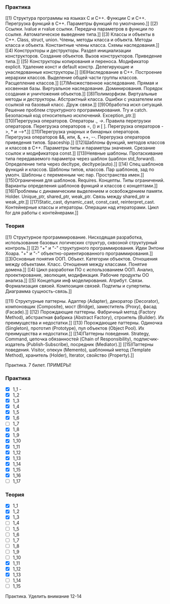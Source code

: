 ### Практика

[[1) Структура программы на языках С и С++. Функции С и С++. Перегрузка функций в С++. Параметры функций по умолчанию.]]
[[2) Ссылки. lvalue и rvalue ссылки. Передача параметров в функции по ссылке. Автоматическое выведение типа.]]
[[3) Классы и объекты в С++. Class, struct, union. Члены, методы  класса и объекта. Методы класса и объекта. Константные члены класса. Схемы наследования.]]
[[4) Конструкторы и деструкторы. Раздел инициализации конструкторов. Cоздание объектов. Вызов конструкторов. Приведение типа.]]
[[5) Конструкторы копирования и переноса. Модификатор explicit. Удаление конст и default констр. Делегирующие и унаследованные конструкторы.]]
[[6)Наследование в С++. Построение иерархии классов. Выделение общей части группы классов. Расщепление классов.]]
[[7)Множественное наследование. Прямая и косвенная базы. Виртуальное наследование. Доминирования. Порядок создания и уничтожения объектов.]]
[[8)Полиморфизм. Виртуальные методы и деструкторы. Абстрактный класса. Ошибки с указателем или ссылкой на базовый класс. Друж связи.]]
[[9)Обработка искл ситуаций. Решение проблем структурного программирования. Try и catch. Безопасный код относительно исключений. Exception_ptr.]]
[[10)Перегрузка операторов. Операторы .*, ->*. Правила перегрузки операторов. Перегрузка операторов =, () и [ ]. Перегрузка операторов ->, * и –>*.]]
[[11)Перегрузка унарных и бинарных операторов. Перегрузка операторов &&, или, &, ++, --. Перегрузка операторов приведения типов. Spaceship.]]
[[12)Шаблоны функций, методов классов и классов в С++. Параметры типы и параметры значения. Срезание ссылок и модификатора const.]]
[[13)Неявные шаблоны. Протаскивание типа передаваемого параметра через шаблон (шаблон std_forward). Определение типа через decltype, decltype(auto).]]
[[14) Спец шаблонов функций и классов. Шаблоны типов, классов. Пар шаблонов, зад по умолч. Шаблоны с переменным чис пар. Пространства имен.]]
[[15)Ограничения для шаблонов.  Requires. Концепты. Типы ограничений. Варианты определения шаблонов функций и классов с концептами.]]
[[16)Проблемы с динамическим выделением и освобождением памяти. Holder. Unique_ptr, shared_ptr, weak_ptr. Связь между shared_ptr и weak_ptr.]]
[[17)Static_cast, dynamic_cast, const_cast, reinterpret_cast. Контейнерные классы и итераторы. Операции над итераторами. Цикл for для работы с контейнерами.]]

### Теория

[[1) Структурное программирование. Нисходящая разработка, использование базовых логических структур, сквозной структурный контроль.]]
[[2) "+" и "-" структурного программирования. Идеи Энтони Хоара. "+" и "-" объектно-ориентированного программирования.]]
[[3)Основные понятия ООП. Объект. Категории объектов. Отношения между объектами. Класс. Отношения между классами. Понятие домена.]]
[[4) Цикл разработки ПО с использованием ООП. Анализ, проектирование, эволюция, модификация. Рабочие продукты ОО анализа.]]
[[5) Концепции инф моделирования. Атрибут.  Связи. Формализация связей. Композиция связей. Подтипы и супертипы. Диаграмма сущность-связь.]]

[[11) Структурные паттерны. Адаптер (Adapter), декоратор (Decorator), компоновщик (Composite), мост (Bridge), заместитель (Proxy), фасад (Facade).]]
[[12) Порождающие паттерны. Фабричный метод (Factory Method), абстрактная фабрика (Abstract Factory), строитель (Builder). Их преимущества и недостатки.]]
[[13) Порождающие паттерны. Одиночка (Singleton), прототип (Prototype), пул объектов (Object Pool). Их преимущества и недостатки.]]
[[14)Паттерны поведения. Strategy, Command, цепочка обязанностей (Chain of Responsibility), подписчик-издатель (Publish-Subscribe), посредник (Mediator).]]
[[15)Паттерны поведения. Visitor, опекун (Memento), шаблонный метод (Template Method), хранитель (Holder), Iterator, свойство (Property).]]

Практика. 7 билет. ПРИМЕРЫ!
### Практика 

- [x] 1_1 -
- [x] 1_2
- [x] 1_3 
- [x] 1_4
- [x] 1_5
- [x] 1_6
- [ ] 1_7
- [x] 1_8
- [x] 1_9
- [x] 1_10
- [x] 1_11
- [x] 1_12
- [x] 1_13
- [x] 1_14
- [x] 1_15
- [x] 1_16
- [ ] 1_17
### Теория

- [x] 1_1
- [x] 1_2
- [x] 1_3
- [ ] 1_4
- [ ] 1_5
- [ ] 1_6
- [ ] 1_7
- [ ] 1_8
- [ ] 1_9
- [ ] 1_10
- [x] 1_11
- [x] 1_12
- [x] 1_13
- [ ] 1_14
- [ ] 1_15

Практика. Уделить внимание 12-14